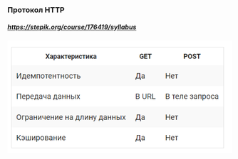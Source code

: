 ### Протокол HTTP
##### <https://stepik.org/course/176419/syllabus>

![](https://github.com/rublock/helper/raw/main/http/img/get_vs_post.png)

